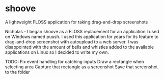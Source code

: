 # shoove
A lightweight FLOSS application for taking drag-and-drop screenshots

Nicholas - I began shoove as a FLOSS replacement for an application I used on Windows named puush. I used this application for years for its feature to drag-and-drop screenshot with autoupload to a web server. I was disappointed with the amount of bells and whistles added to the available applications on Linux so I decided to write my own.

TODO: 
Fix event handling for catching inputs
Draw a rectangle when selecting area
Capture that rectangle as a screenshot
Save that screenshot to the folder
